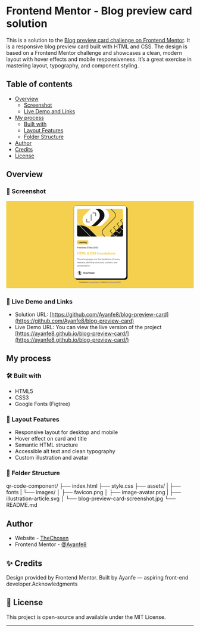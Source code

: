 # Frontend Mentor - Blog preview card solution

This is a solution to the [Blog preview card challenge on Frontend Mentor](https://www.frontendmentor.io/challenges/blog-preview-card-ckPaj01IcS). It is a responsive blog preview card built with HTML and CSS. The design is based on a Frontend Mentor challenge and showcases a clean, modern layout with hover effects and mobile responsiveness. It’s a great exercise in mastering layout, typography, and component styling.

## Table of contents

- [Overview](#overview)
  - [Screenshot](#screenshot)
  - [Live Demo and Links](#live-demo-and-links)
- [My process](#my-process)
  - [Built with](#built-with)
  - [Layout Features](#layout-features)
  - [Folder Structure](#-folder-structure)
- [Author](#author)
- [Credits](#credits)
- [License](#license)

## Overview

### 📸 Screenshot

![Blog Prewiew Card Solution Screenshot](assets/images/screenshot.png)

### 🚀 Live Demo and Links

- Solution URL: [https://github.com/Ayanfe8/blog-preview-card](https://github.com/Ayanfe8/blog-preview-card)
- Live Demo URL: You can view the live version of the project [https://ayanfe8.github.io/blog-preview-card/](https://ayanfe8.github.io/blog-preview-card/)

## My process

### 🛠️ Built with

- HTML5
- CSS3
- Google Fonts (Figtree)

### 📐 Layout Features

- Responsive layout for desktop and mobile
- Hover effect on card and title
- Semantic HTML structure
- Accessible alt text and clean typography
- Custom illustration and avatar

### 📁 Folder Structure

qr-code-component/
├── index.html
├── style.css
├── assets/
| ├── fonts
| └── images/
│   ├── favicon.png
│   ├── image-avatar.png
|   ├── illustration-article.svg
│   └── blog-preview-card-screenshot.jpg
└── README.md

## Author

- Website - [TheChosen](https://github.com/Ayanfe8)
- Frontend Mentor - [@Ayanfe8](https://www.frontendmentor.io/profile/Ayanfe8)

## ✨ Credits

Design provided by Frontend Mentor.
Built by Ayanfe — aspiring front-end developer.Acknowledgments

## 📄 License

This project is open-source and available under the MIT License.

---
